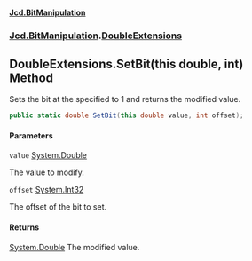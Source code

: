 #### [Jcd.BitManipulation](index 'index')
### [Jcd.BitManipulation](Jcd.BitManipulation 'Jcd.BitManipulation').[DoubleExtensions](Jcd.BitManipulation.DoubleExtensions 'Jcd.BitManipulation.DoubleExtensions')

## DoubleExtensions.SetBit(this double, int) Method

Sets the bit at the specified to 1 and returns the modified value.

```csharp
public static double SetBit(this double value, int offset);
```
#### Parameters

<a name='Jcd.BitManipulation.DoubleExtensions.SetBit(thisdouble,int).value'></a>

`value` [System.Double](https://docs.microsoft.com/en-us/dotnet/api/System.Double 'System.Double')

The value to modify.

<a name='Jcd.BitManipulation.DoubleExtensions.SetBit(thisdouble,int).offset'></a>

`offset` [System.Int32](https://docs.microsoft.com/en-us/dotnet/api/System.Int32 'System.Int32')

The offset of the bit to set.

#### Returns
[System.Double](https://docs.microsoft.com/en-us/dotnet/api/System.Double 'System.Double')
The modified value.